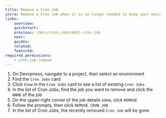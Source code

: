 ```yaml
---
title: Remove a Cron Job
intro: Remove a Cron Job when it is no longer needed to keep your environment organized.
links:
    overview:
    quickstart:
    previous: /docs/cron-jobs/edit-cron-job
    next:
    guides:
    related:
    featured:
required_permissions:
    - cron-job:remove
---
```


1. On Devopness, navigate to a project, then select an environment
1. Find the `Cron Jobs` card
1. Click `View` in the `Cron Jobs` card to see a list of existing `Cron Jobs`
1. In the list of Cron Jobs, find the job you want to remove and click the `NAME` of the job
1. On the upper-right corner of the job details view, click `REMOVE`
1. Follow the prompts, then click `REMOVE CRON JOB`
1. In the list of Cron Jobs, the recently removed `Cron Job` will be gone
